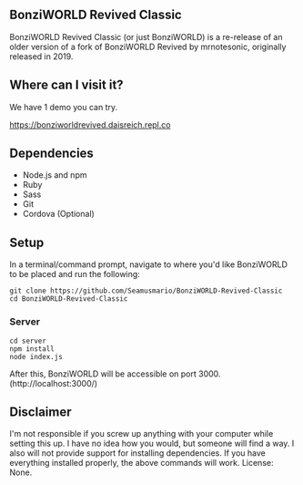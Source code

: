 ## BonziWORLD Revived Classic

BonziWORLD Revived Classic (or just BonziWORLD) is a re-release of an older version of a fork of BonziWORLD Revived by mrnotesonic, originally released in 2019.

## Where can I visit it?

We have 1 demo you can try.

https://bonziworldrevived.daisreich.repl.co

## Dependencies
- Node.js and npm
- Ruby
- Sass
- Git
- Cordova (Optional)

## Setup
In a terminal/command prompt, navigate to where you'd like BonziWORLD to be placed and run the following:
```
git clone https://github.com/Seamusmario/BonziWORLD-Revived-Classic
cd BonziWORLD-Revived-Classic
```

### Server
```
cd server
npm install
node index.js
```
After this, BonziWORLD will be accessible on port 3000. (http://localhost:3000/)
## Disclaimer
I'm not responsible if you screw up anything with your computer while setting this up. I have no idea how you would, but someone will find a way. I also will not provide support for installing dependencies. If you have everything installed properly, the above commands will work.
License: None.
